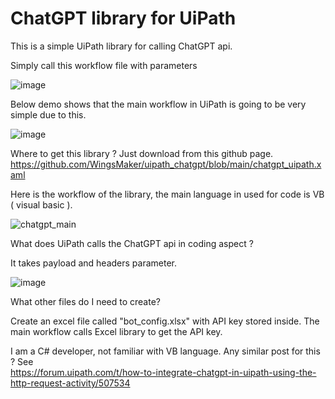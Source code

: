 # ChatGPT library for UiPath

This is a simple UiPath library for calling ChatGPT api.

Simply call this workflow file with parameters

![image](https://user-images.githubusercontent.com/32192638/214518179-744ef543-9637-4c14-abdd-ce54f45aa70c.png)


Below demo shows that the main workflow in UiPath is going to be very simple due to this.

![image](https://user-images.githubusercontent.com/32192638/214518547-b47eed3e-21d9-4baf-b307-6f10bd221809.png)


Where to get this library ? Just download from this github page.
https://github.com/WingsMaker/uipath_chatgpt/blob/main/chatgpt_uipath.xaml


Here is the workflow of the library, the main language in used for code is VB ( visual basic ).

![chatgpt_main](https://user-images.githubusercontent.com/32192638/214519029-2c9aa47c-f435-4ac5-ad8a-88d055c0f19d.jpg)

What does UiPath calls the ChatGPT api in coding aspect ?

It takes payload and headers parameter.

![image](https://user-images.githubusercontent.com/32192638/214522546-59856601-75d9-413b-9b72-4c5945a2cb2d.png)


What other files do I need to create?

Create an excel file called "bot_config.xlsx" with API key stored inside. The main workflow calls Excel library to get the API key.

I am a C# developer, not familiar with VB language. Any similar post for this ?
See  
https://forum.uipath.com/t/how-to-integrate-chatgpt-in-uipath-using-the-http-request-activity/507534

